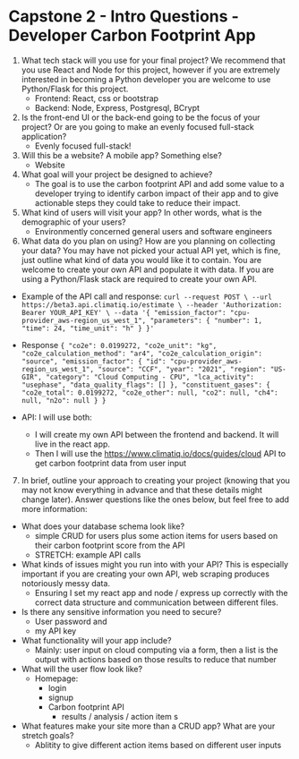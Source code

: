 #  Capstone 2 - Intro Questions - Developer Carbon Footprint App

1. What tech stack will you use for your final project? We recommend that you use
React and Node for this project, however if you are extremely interested in
becoming a Python developer you are welcome to use Python/Flask for this
project.
    - Frontend: React, css or bootstrap
    - Backend: Node, Express, Postgresql, BCrypt
2. Is the front-end UI or the back-end going to be the focus of your project? Or are
you going to make an evenly focused full-stack application?
    - Evenly focused full-stack!
3. Will this be a website? A mobile app? Something else?
    - Website
4. What goal will your project be designed to achieve?
    - The goal is to use the carbon footprint API and add some value to a developer trying to identify carbon impact of their app and to give actionable steps they could take to reduce their impact.
5. What kind of users will visit your app? In other words, what is the demographic of
your users?
    - Environmently concerned general users and software engineers 
6. What data do you plan on using? How are you planning on collecting your data?
You may have not picked your actual API yet, which is fine, just outline what kind
of data you would like it to contain. You are welcome to create your own API and
populate it with data. If you are using a Python/Flask stack are required to create
your own API.
- Example of the API call and response:
`curl --request POST \
  --url https://beta3.api.climatiq.io/estimate \
  --header 'Authorization: Bearer YOUR_API_KEY' \
  --data '{
    "emission_factor": "cpu-provider_aws-region_us_west_1",
    "parameters": {
        "number": 1,
        "time": 24,
        "time_unit": "h"
    }
}'`

- Response
`{
    "co2e": 0.0199272,
    "co2e_unit": "kg",
    "co2e_calculation_method": "ar4",
    "co2e_calculation_origin": "source",
    "emission_factor": {
        "id": "cpu-provider_aws-region_us_west_1",
        "source": "CCF",
        "year": "2021",
        "region": "US-GIR",
        "category": "Cloud Computing - CPU",
        "lca_activity": "usephase",
        "data_quality_flags": []
    },
    "constituent_gases": {
        "co2e_total": 0.0199272,
        "co2e_other": null,
        "co2": null,
        "ch4": null,
        "n2o": null
    }
} `
- API: I will use both: 
     - I will create my own API between the frontend and backend. It will live in the react app. 
     - Then I will use the https://www.climatiq.io/docs/guides/cloud API to get carbon footprint data from user input

7. In brief, outline your approach to creating your project (knowing that you may not
know everything in advance and that these details might change later). Answer
questions like the ones below, but feel free to add more information:
- What does your database schema look like?
    - simple CRUD for users plus some action items for users based on their carbon footprint score from the API
    - STRETCH: example API calls
- What kinds of issues might you run into with your API? This is especially important if you are creating your own API, web scraping produces notoriously messy data.
    - Ensuring I set my react app and node / express up correctly with the correct data structure and communication between different files.
- Is there any sensitive information you need to secure?
    - User password and 
    - my API key
- What functionality will your app include?
    - Mainly: user input on cloud computing via a form, then a list is the output with actions based on those results to reduce that number
- What will the user flow look like?
    - Homepage:
        - login
        - signup
        - Carbon footprint API
            - results / analysis / action item s
- What features make your site more than a CRUD app? What are your
stretch goals?
    - Ablitity to give different action items based on different user inputs